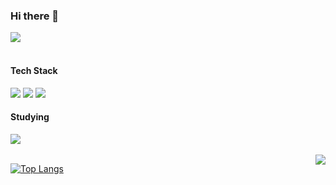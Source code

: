 ### Hi there 👋
  <a href="mailto:choiseoyeon0223@gmail.com"><img src="https://img.shields.io/badge/Gmail-red?style=plastic&logo=Gmail&logoColor=white&link=choiseoyeon0223@gmail.com"/></a>
<br/>
<br/>

#### Tech Stack
<div>
<img src="https://img.shields.io/badge/Java-green?style=plastic&logo=Java&logoColor=007396"/>
<img src="https://img.shields.io/badge/Python-lightyellow?style=plastic&logo=Python&logoColor=3776AB"/>
<img src="https://img.shields.io/badge/MySQL-lightblue?style=plastic&logo=MySQl&logoColor=4479A1"/>
</div>

#### Studying
<img src="https://img.shields.io/badge/JavaScript-F7DF1E?style=plastic&logo=JavaScript&logoColor=black"/>
<br/>
<br/>
<img align='right' src="http://mazassumnida.wtf/api/v2/generate_badge?boj=com10493">


[![Top Langs](https://github-readme-stats.vercel.app/api/top-langs/?username=CSeoyeon&layout=compact)](https://github.com/CSeoyeon/github-readme-stats)




<!--
**CSeoyeon/Cseoyeon** is a ✨ _special_ ✨ repository because its `README.md` (this file) appears on your GitHub profile.

Here are some ideas to get you started:

- 🔭 I’m currently working on ...
- 🌱 I’m currently learning ...
- 👯 I’m looking to collaborate on ...
- 🤔 I’m looking for help with ...
- 💬 Ask me about ...
- 📫 How to reach me: ...
- 😄 Pronouns: ...
- ⚡ Fun fact: ...
-->
